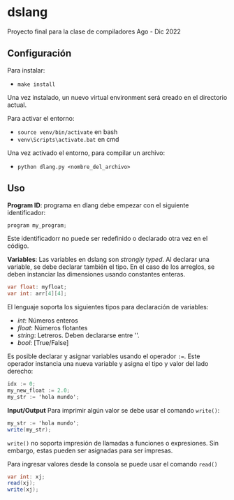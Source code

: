 # dslang
Proyecto final para la clase de compiladores Ago - Dic 2022


## Configuración
Para instalar:
- `make install`

Una vez instalado, un nuevo virtual environment será creado en el directorio actual. 

Para activar el entorno:
- `source venv/bin/activate` en bash
- `venv\Scripts\activate.bat` en cmd

Una vez activado el entorno, para compilar un archivo:
- `python dlang.py <nombre_del_archivo>`

## Uso
**Program ID**: programa en dlang debe empezar con el siguiente identificador:
```c#
program my_program;
```
Este identificadorr no puede ser redefinido o declarado otra vez en el código. 

**Variables**: Las variables en dslang son *strongly typed*. Al declarar una variable, se debe declarar también el tipo. En el caso de los arreglos, se deben instanciar las dimensiones usando constantes enteras. 

```c#
var float: myfloat; 
var int: arr[4][4];
```

El lenguaje soporta los siguientes tipos para declaración de variables:
- *int*: Números enteros
- *float*: Números flotantes
- *string*: Letreros. Deben declararse entre ''.
- *bool*: [True/False]

Es posible declarar y asignar variables usando el operador `:=`. Este operador instancia una nueva variable y asigna el tipo y valor del lado derecho:

```c#
idx := 0;
my_new_float := 2.0;
my_str := 'hola mundo';
```

**Input/Output** 
Para imprimir algún valor se debe usar el comando `write()`:
```c#
my_str := 'hola mundo';
write(my_str);
```

`write()` no soporta impresión de llamadas a funciones o expresiones. Sin embargo, estas pueden ser asignadas para ser impresas.

Para ingresar valores desde la consola se puede usar el comando `read()`
```c#
var int: xj;
read(xj);
write(xj);
```


